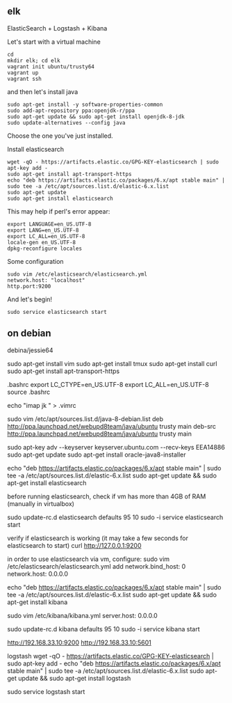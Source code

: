 ## elk

ElasticSearch + Logstash + Kibana

Let's start with a virtual machine

```
cd
mkdir elk; cd elk
vagrant init ubuntu/trusty64
vagrant up
vagrant ssh
```
and then let's install java

```
sudo apt-get install -y software-properties-common
sudo add-apt-repository ppa:openjdk-r/ppa
sudo apt-get update && sudo apt-get install openjdk-8-jdk
sudo update-alternatives --config java
```

Choose the one you've just installed.

Install elasticsearch
```
wget -qO - https://artifacts.elastic.co/GPG-KEY-elasticsearch | sudo apt-key add -
sudo apt-get install apt-transport-https
echo "deb https://artifacts.elastic.co/packages/6.x/apt stable main" | sudo tee -a /etc/apt/sources.list.d/elastic-6.x.list
sudo apt-get update
sudo apt-get install elasticsearch
```

This may help if perl's error appear:
```
export LANGUAGE=en_US.UTF-8
export LANG=en_US.UTF-8
export LC_ALL=en_US.UTF-8
locale-gen en_US.UTF-8
dpkg-reconfigure locales
```


Some configuration
```
sudo vim /etc/elasticsearch/elasticsearch.yml
network.host: "localhost"
http.port:9200
```

And let's begin!
```
sudo service elasticsearch start
```




## on debian

debina/jessie64

sudo apt-get install vim
sudo apt-get install tmux
sudo apt-get install curl
sudo apt-get install apt-transport-https

.bashrc
export LC_CTYPE=en_US.UTF-8
export LC_ALL=en_US.UTF-8
source .bashrc

echo "imap jk <Esc>" > .vimrc

sudo vim /etc/apt/sources.list.d/java-8-debian.list
deb http://ppa.launchpad.net/webupd8team/java/ubuntu trusty main
deb-src http://ppa.launchpad.net/webupd8team/java/ubuntu trusty main

sudo apt-key adv --keyserver keyserver.ubuntu.com --recv-keys EEA14886
sudo apt-get update
sudo apt-get install oracle-java8-installer

echo "deb https://artifacts.elastic.co/packages/6.x/apt stable main" | sudo tee -a /etc/apt/sources.list.d/elastic-6.x.list
sudo apt-get update && sudo apt-get install elasticsearch

before running elasticsearch, check if vm has more than 4GB of RAM (manually in virtualbox)

sudo update-rc.d elasticsearch defaults 95 10
sudo -i service elasticsearch start 

verify if elasticsearch is working (it may take a few seconds for elasticsearch to start)
curl http://127.0.0.1:9200

in order to use elasticsearch via vm, configure:
sudo vim /etc/elasticsearch/elasticsearch.yml 
add
network.bind_host: 0
network.host: 0.0.0.0


echo "deb https://artifacts.elastic.co/packages/6.x/apt stable main" | sudo tee -a /etc/apt/sources.list.d/elastic-6.x.list
sudo apt-get update && sudo apt-get install kibana

sudo vim /etc/kibana/kibana.yml
server.host: 0.0.0.0

sudo update-rc.d kibana defaults 95 10
sudo -i service kibana start 


http://192.168.33.10:9200
http://192.168.33.10:5601


logstash
wget -qO - https://artifacts.elastic.co/GPG-KEY-elasticsearch | sudo apt-key add -
echo "deb https://artifacts.elastic.co/packages/6.x/apt stable main" | sudo tee -a /etc/apt/sources.list.d/elastic-6.x.list
sudo apt-get update && sudo apt-get install logstash

sudo service logstash start
